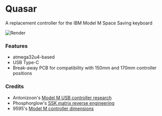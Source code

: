 # Quasar
A replacement controller for the IBM Model M Space Saving keyboard

![Render](aaa)

### Features 
* atmega32u4-based
* USB Type-C
* Break-away PCB for compatibility with 150mm and 170mm controller positions

### Credits
* Antonizoon's [Model M USB controller research](https://github.com/antonizoon/antonizoon.github.io/wiki/IBM-Model-M-USB-Controller)
* Phosphorglow's [SSK matrix reverse engineering](https://deskthority.net/viewtopic.php?t=8149)
* 9595's [Model M controller dimensions](http://ps-2.kev009.com/ohlandl/keyboard/Keyboard.html)

